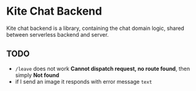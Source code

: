 # Kite Chat Backend

Kite chat backend is a library, containing the chat domain logic, shared between serverless backend and server.

## TODO

- `/leave` does not work **Cannot dispatch request, no route found**, then simply **Not found**
- if I send an image it responds with error message `text`

